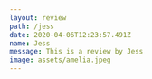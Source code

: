 ```yaml
---
layout: review
path: /jess
date: 2020-04-06T12:23:57.491Z
name: Jess
message: This is a review by Jess
image: assets/amelia.jpeg
---
```

